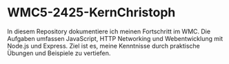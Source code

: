 # WMC5-2425-KernChristoph
In diesem Repository dokumentiere ich meinen Fortschritt im WMC. Die Aufgaben umfassen JavaScript, HTTP Networking und Webentwicklung mit Node.js und Express. Ziel ist es, meine Kenntnisse durch praktische Übungen und Beispiele zu vertiefen.
